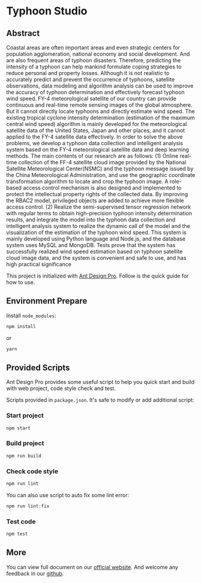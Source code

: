 # Typhoon Studio

## Abstract

Coastal areas are often important areas and even strategic centers for population agglomeration, national economy and social development. And are also frequent areas of typhoon disasters. Therefore, predicting the intensity of a typhoon can help mankind formulate coping strategies to reduce personal and property losses. Although it is not realistic to accurately predict and prevent the occurrence of typhoons, satellite observations, data modeling and algorithm analysis can be used to improve the accuracy of typhoon determination and effectively forecast typhoon wind speed. FY-4 meteorological satellite of our country can provide continuous and real-time remote sensing images of the global atmosphere. But it cannot directly locate typhoons and directly estimate wind speed. The existing tropical cyclone intensity determination (estimation of the maximum central wind speed) algorithm is mainly developed for the meteorological satellite data of the United States, Japan and other places, and it cannot applied to the FY-4 satellite data effectively. In order to solve the above problems, we develop a typhoon data collection and intelligent analysis system based on the FY-4 meteorological satellite data and deep learning methods. The main contents of our research are as follows:
(1) Online real-time collection of the FF-4 satellite cloud image provided by the National Satellite Meteorological Center(NSMC) and the typhoon message issued by the China Meteorological Administration, and use the geographic coordinate transformation algorithm to locate and crop the typhoon image. A role-based access control mechanism is also designed and implemented to protect the intellectual property rights of the collected data. By improving the RBAC2 model, privileged objects are added to achieve more flexible access control.
(2) Realize the semi-supervised tensor regression network with regular terms to obtain high-precision typhoon intensity determination results, and integrate the model into the typhoon data collection and intelligent analysis system to realize the dynamic call of the model and the visualization of the estimation of the typhoon wind speed. 
This system is mainly developed using Python language and Node.js, and the database system uses MySQL and MongoDB. Tests prove that the system has successfully realized wind speed estimation based on typhoon satellite cloud image data, and the system is convenient and safe to use, and has high practical significance


This project is initialized with [Ant Design Pro](https://pro.ant.design). Follow is the quick guide for how to use.

## Environment Prepare

Install `node_modules`:

```bash
npm install
```

or

```bash
yarn
```

## Provided Scripts

Ant Design Pro provides some useful script to help you quick start and build with web project, code style check and test.

Scripts provided in `package.json`. It's safe to modify or add additional script:

### Start project

```bash
npm start
```

### Build project

```bash
npm run build
```

### Check code style

```bash
npm run lint
```

You can also use script to auto fix some lint error:

```bash
npm run lint:fix
```

### Test code

```bash
npm test
```

## More

You can view full document on our [official website](https://pro.ant.design). And welcome any feedback in our [github](https://github.com/ant-design/ant-design-pro).

